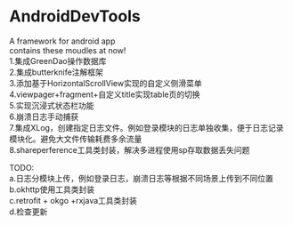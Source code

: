 # AndroidDevTools
A  framework for android app <br>
contains these moudles at now!<br>
1.集成GreenDao操作数据库<br>
2.集成butterknife注解框架<br>
3.添加基于HorizontalScrollView实现的自定义侧滑菜单<br>
4.viewpager+fragment+自定义title实现table页的切换<br>
5.实现沉浸式状态栏功能<br>
6.崩溃日志手动捕获<br>
7.集成XLog，创建指定日志文件。例如登录模块的日志单独收集，便于日志记录模块化。避免大文件传输耗费多余流量<br>
8.shareperference工具类封装，解决多进程使用sp存取数据丢失问题<br>

TODO:<br>
a.日志分模块上传，例如登录日志，崩溃日志等根据不同场景上传到不同位置<br>
b.okhttp使用工具类封装<br>
c.retrofit + okgo +rxjava工具类封装<br>
d.检查更新<br>

